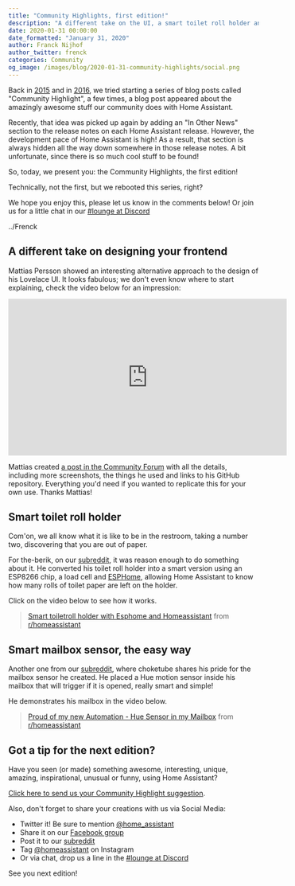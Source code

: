 ```yaml
---
title: "Community Highlights, first edition!"
description: "A different take on the UI, a smart toilet roll holder and the DIY smart mailbox"
date: 2020-01-31 00:00:00
date_formatted: "January 31, 2020"
author: Franck Nijhof
author_twitter: frenck
categories: Community
og_image: /images/blog/2020-01-31-community-highlights/social.png
---
```


Back in [2015][community-highlights-2015] and in [2016][community-highlights-2016], we tried starting a series of blog posts called "Community Highlight",
a few times, a blog post appeared about the amazingly awesome stuff our community does with Home Assistant.

Recently, that idea was picked up again by adding an "In Other News" section to the release notes on each Home Assistant release. However, the development pace of Home Assistant is high! As a result, that section is always hidden all the way down somewhere in those release notes. A bit unfortunate, since there is so much cool stuff to be found!

So, today, we present you: the Community Highlights, the first edition!

Technically, not the first, but we rebooted this series, right?

We hope you enjoy this, please let us know in the comments below!
Or join us for a little chat in our [#lounge at Discord][chat]

../Frenck

## A different take on designing your frontend

Mattias Persson showed an interesting alternative approach to the design of his Lovelace UI.
It looks fabulous; we don't even know where to start explaining, check the video below for an impression:

<div class='videoWrapper'>
<iframe width="560" height="315" src="https://www.youtube-nocookie.com/embed/727tFhqpFAE" frameborder="0" allowfullscreen></iframe>
</div>

Mattias created [a post in the Community Forum][different-take] with all the details, including more screenshots, the things he used and links to his GitHub repository. Everything you'd need if you wanted to replicate this for your own use. Thanks Mattias!

## Smart toilet roll holder

Com'on, we all know what it is like to be in the restroom, taking a number two, discovering that you are out of paper.

For the-berik, on our [subreddit][reddit], it was reason enough to do something about it. He converted his toilet roll holder into a smart version using an ESP8266 chip, a load cell and [ESPHome][esphome], allowing Home Assistant to know how many rolls of toilet paper are left on the holder.

Click on the video below to see how it works.

<blockquote class="reddit-card"><a href="https://www.reddit.com/r/homeassistant/comments/elwvro/smart_toiletroll_holder_with_esphome_and/">Smart toiletroll holder with Esphome and Homeassistant</a> from <a href="http://www.reddit.com/r/homeassistant">r/homeassistant</a></blockquote>
<script async src="//embed.redditmedia.com/widgets/platform.js" charset="UTF-8"></script>

## Smart mailbox sensor, the easy way

Another one from our [subreddit][reddit], where choketube shares his pride for the mailbox sensor he created.
He placed a Hue motion sensor inside his mailbox that will trigger if it is opened, really smart and simple!

He demonstrates his mailbox in the video below.

<blockquote class="reddit-card"><a href="https://www.reddit.com/r/homeassistant/comments/ejgzeb/proud_of_my_new_automation_hue_sensor_in_my/">Proud of my new Automation - Hue Sensor in my Mailbox</a> from <a href="http://www.reddit.com/r/homeassistant">r/homeassistant</a></blockquote>

## Got a tip for the next edition?

Have you seen (or made) something awesome, interesting, unique, amazing, inspirational, unusual or funny, using Home Assistant?

[Click here to send us your Community Highlight suggestion](/suggest-community-highlight).

Also, don't forget to share your creations with us via Social Media:

- Twitter it! Be sure to mention [@home_assistant][twitter]
- Share it on our [Facebook group][facebook-group]
- Post it to our [subreddit][reddit]
- Tag [@homeassistant][instagram] on Instagram
- Or via chat, drop us a line in the [#lounge at Discord][chat]

See you next edition!

[chat]: https://www.home-assistant.io/join-chat
[community-highlights-2015]: https://www.home-assistant.io/blog/2015/12/05/community-highlights/
[community-highlights-2016]: https://www.home-assistant.io/blog/2016/02/20/community-highlights/
[different-take]: https://community.home-assistant.io/t/a-different-take-on-designing-a-lovelace-ui/162594
[esphome]: https://www.esphome.io
[facebook-group]: https://www.facebook.com/groups/HomeAssistant/
[instagram]: https://www.instagram.com/homeassistant/
[reddit]: https://www.reddit.com/r/homeassistant
[twitter]: https://www.twitter.com/home_assistant
